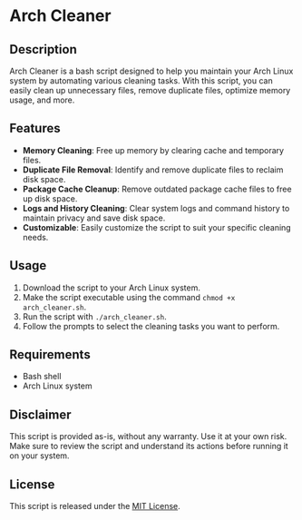 # Arch Cleaner

## Description

Arch Cleaner is a bash script designed to help you maintain your Arch Linux system by automating various cleaning tasks. With this script, you can easily clean up unnecessary files, remove duplicate files, optimize memory usage, and more.

## Features

- **Memory Cleaning**: Free up memory by clearing cache and temporary files.
- **Duplicate File Removal**: Identify and remove duplicate files to reclaim disk space.
- **Package Cache Cleanup**: Remove outdated package cache files to free up disk space.
- **Logs and History Cleaning**: Clear system logs and command history to maintain privacy and save disk space.
- **Customizable**: Easily customize the script to suit your specific cleaning needs.

## Usage

1. Download the script to your Arch Linux system.
2. Make the script executable using the command `chmod +x arch_cleaner.sh`.
3. Run the script with `./arch_cleaner.sh`.
4. Follow the prompts to select the cleaning tasks you want to perform.

## Requirements

- Bash shell
- Arch Linux system

## Disclaimer

This script is provided as-is, without any warranty. Use it at your own risk. Make sure to review the script and understand its actions before running it on your system.

## License

This script is released under the [MIT License](LICENSE).
